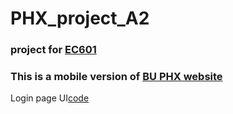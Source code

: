 # PHX_project_A2
### project for [EC601](https://www.bu.edu/academics/eng/courses/eng-ec-601/)
### This is a mobile version of [BU PHX website](https://populationhealthexchange.org/)
Login page UI[code](https://github.com/Zoe3542188/PHX_project_A2/tree/Yanling/loginPage)
